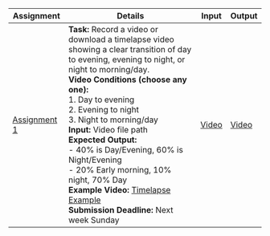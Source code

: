| Assignment | Details | Input | Output |
|------------|----------|---------------|--------------------|
| [Assignment 1](https://github.com/Arshapjoy/computer_vision_genai/blob/main/Assignments/1.day_and_night_classification.py) |  **Task:** Record a video or download a timelapse video showing a clear transition of day to evening, evening to night, or night to morning/day.<br>**Video Conditions (choose any one):**<br>1. Day to evening<br>2. Evening to night<br>3. Night to morning/day<br>**Input:** Video file path<br>**Expected Output:**<br>- 40% is Day/Evening, 60% is Night/Evening<br>- 20% Early morning, 10% night, 70% Day<br>**Example Video:** [Timelapse Example](https://www.youtube.com/watch?v=jNEjw1fMk-8)<br>**Submission Deadline:** Next week Sunday |[Video](https://github.com/Arshapjoy/computer_vision_genai/blob/main/Assignments/data/timelapse.mp4) |[Video](https://youtu.be/4HRtXlG4I5o)|
